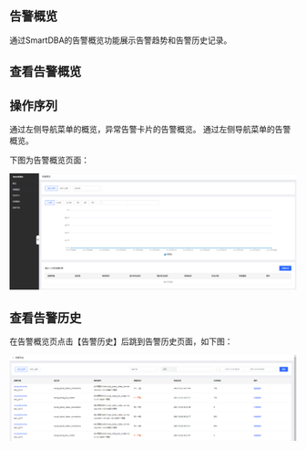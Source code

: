 ## 告警概览
通过SmartDBA的告警概览功能展示告警趋势和告警历史记录。

## 查看告警概览

## 操作序列
通过左侧导航菜单的概览，异常告警卡片的告警概览。
通过左侧导航菜单的告警概览。

下图为告警概览页面：

![](../../image/SmartDBA/alarm_general_view1.png)
 
## 查看告警历史
在告警概览页点击【告警历史】后跳到告警历史页面，如下图：
 
![](../../image/SmartDBA/alarm_general_view2.png)
